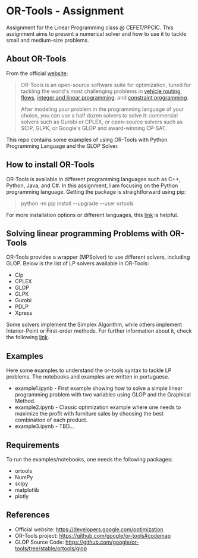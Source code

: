 # OR-Tools - Assignment

Assignment for the Linear Programming class @ CEFET/PPCIC. This assignment aims to present a numerical solver and how to use it to tackle small and medium-size problems. 

## About OR-Tools

From the official [website](https://developers.google.com/optimization): 

> OR-Tools is an open-source software suite for optimization, tuned for tackling the world's most challenging problems in [vehicle routing](https://developers.google.com/optimization/routing), [flows](https://developers.google.com/optimization/flow), [integer and linear programming](https://developers.google.com/optimization/lp), and [constraint programming]().
>
> After modeling your problem in the programming language of your choice, you can use a half dozen solvers to solve it: commercial solvers such as Gurobi or CPLEX, or open-source solvers such as SCIP, GLPK, or Google's GLOP and award-winning CP-SAT.

This repo contains some examples of using OR-Tools with Python Programming Language and the GLOP Solver.

## How to install OR-Tools

OR-Tools is available in different programming languages such as C++, Python, Java, and C#. In this assignment, I am focusing on the Python programming language. Getting the package is straightforward using pip:

> python -m pip install --upgrade --user ortools

For more installation options or different languages, this [link](https://developers.google.com/optimization/install) is helpful. 

## Solving linear programming Problems with OR-Tools

OR-Tools provides a wrapper (MPSolver) to use different solvers, including GLOP. Below is the list of LP solvers available in OR-Tools:

* Clp 
* CPLEX
* GLOP
* GLPK
* Gurobi
* PDLP
* Xpress

Some solvers implement the Simplex Algorithm, while others implement Interior-Point or First-order methods. For further information about it, check the following [link](https://developers.google.com/optimization/lp/lp_advanced).

## Examples

Here some examples to understand the or-tools syntax to tackle LP problems. The notebooks and examples are written in portuguese. 

* example1.ipynb - First example showing how to solve a simple linear programming problem with two variables using GLOP and the Graphical Method.
* example2.ipynb - Classic optimization example where one needs to maximize the profit with furniture sales by choosing the best combination of each product.
* example3.ipynb - TBD...

## Requirements

To run the examples/notebooks, one needs the following packages:

* ortools
* NumPy
* scipy
* matplotlib
* plotly

## References

* Official website: https://developers.google.com/optimization
* OR-Tools project: https://github.com/google/or-tools#codemap
* GLOP Source Code: https://github.com/google/or-tools/tree/stable/ortools/glop